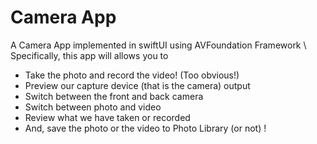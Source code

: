 #  Camera App

A Camera App implemented in swiftUI using AVFoundation Framework \ 
Specifically, this app will allows you to 
- Take the photo and record the video! (Too obvious!)
- Preview our capture device (that is the camera) output
- Switch between the front and back camera
- Switch between photo and video
- Review what we have taken or recorded
- And, save the photo or the video to Photo Library (or not) !
